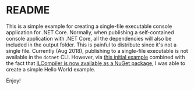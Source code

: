 # README

This is a simple example for creating a single-file executable console application for .NET Core. Normally, when publishing a self-contained console application with .NET Core, all the dependencies will also be included in the output folder. This is painful to distribute since it's not a single file. Currently (Aug 2018), publishing to a single-file executable is not available in the `dotnet` CLI. However, via [this initial example](https://github.com/dotnet/cli/issues/7737#issuecomment-358477509) combined with the fact that [ILCompiler is now available as a NuGet package](https://github.com/dotnet/cli/issues/7737#issuecomment-358479869), I was able to create a simple Hello World example.

Enjoy!